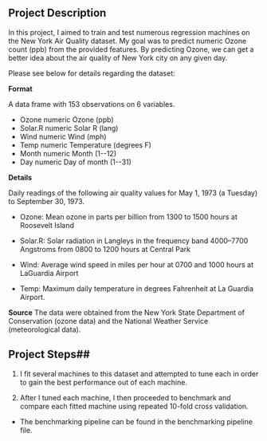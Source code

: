 ## Project Description

In this project, I aimed to train and test numerous regression machines on the New York Air Quality dataset. My goal was to predict numeric Ozone count (ppb) from the provided features. By predicting Ozone, we can get a better idea about the air quality of New York city on any given day.

Please see below for details regarding the dataset:

**Format**

A data frame with 153 observations on 6 variables.

* Ozone	numeric	Ozone (ppb)
* Solar.R	numeric	Solar R (lang)
* Wind	numeric	Wind (mph)
* Temp	numeric	Temperature (degrees F)
* Month	numeric	Month (1--12)
* Day	numeric	Day of month (1--31)

**Details**

Daily readings of the following air quality values for May 1, 1973 (a Tuesday) to September 30, 1973.

* Ozone: Mean ozone in parts per billion from 1300 to 1500 hours at Roosevelt Island

* Solar.R: Solar radiation in Langleys in the frequency band 4000–7700 Angstroms from 0800 to 1200 hours at Central Park

* Wind: Average wind speed in miles per hour at 0700 and 1000 hours at LaGuardia Airport

* Temp: Maximum daily temperature in degrees Fahrenheit at La Guardia Airport.

**Source**
The data were obtained from the New York State Department of Conservation (ozone data) and the National Weather Service (meteorological data).

## Project Steps##

1) I fit several machines to this dataset and attempted to tune each in order to gain the best performance out of each machine.

2) After I tuned each machine, I then proceeded to benchmark and compare each fitted machine using repeated 10-fold cross validation.

* The benchmarking pipeline can be found in the benchmarking pipeline file.
